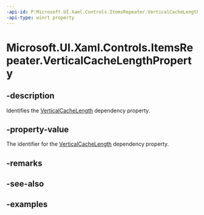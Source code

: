 ```yaml
---
-api-id: P:Microsoft.UI.Xaml.Controls.ItemsRepeater.VerticalCacheLengthProperty
-api-type: winrt property
---
```


# Microsoft.UI.Xaml.Controls.ItemsRepeater.VerticalCacheLengthProperty

<!--
public static Windows.UI.Xaml.DependencyProperty VerticalCacheLengthProperty { get; }
-->

## -description

Identifies the [VerticalCacheLength](itemsrepeater_verticalcachelength.md) dependency property.

## -property-value

The identifier for the [VerticalCacheLength](itemsrepeater_verticalcachelength.md) dependency property.

## -remarks

## -see-also

## -examples

